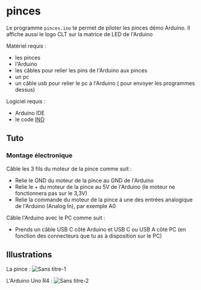 # pinces

Le programme `pinces.ino` te permet de piloter les pinces démo Arduino.
Il affiche aussi le logo CLT sur la matrice de LED de l'Arduino

Matériel requis :
- les pinces
- l'Arduino
- les câbles pour relier les pins de l'Arduino aux pinces
- un pc
- un câble usb pour relier le pc à l'Arduino ( pour envoyer les programmes dessus)

Logiciel requis :
- Arduino IDE
- le code [INO](https://github.com/CLT-38/pinces/blob/main/pinces.ino)

## Tuto

### Montage électronique

Câble les 3 fils du moteur de la pince comme suit :

- Relie le GND du moteur de la pince au GND de l'Arduino
- Relie le + du moteur de la pince au 5V de l'Arduino (le moteur ne fonctionnera pas sur le 3,3V)
- Relie la commande du moteur de la pince à une des entrées analogique de l'Arduino (Analog In), par exemple A0

Câble l'Arduino avec le PC comme suit :

- Prends un câble USB C côté Arduino et USB C ou USB A côté PC (en fonction des connecteurs que tu as à disposition sur le PC)

### 

## Illustrations

La pince :
![Sans titre-1](https://github.com/user-attachments/assets/d36ce90b-b3c3-48bd-9151-13a567cdb77f)

L'Arduino Uno R4 :
![Sans titre-2](https://github.com/user-attachments/assets/4a6f4795-5155-4055-8e44-5652c6402650)
